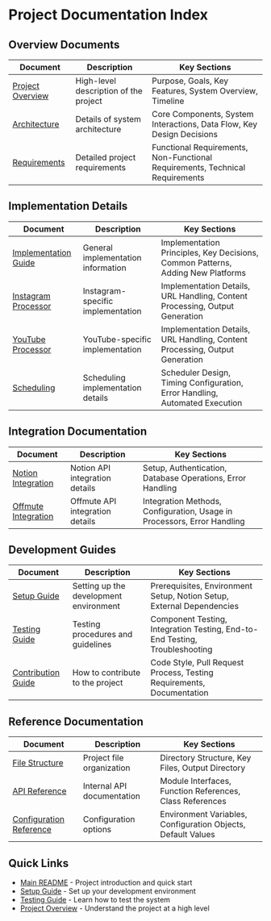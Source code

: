 # Project Documentation Index

## Overview Documents

| Document | Description | Key Sections |
|----------|-------------|--------------|
| [Project Overview](./project_overview.md) | High-level description of the project | Purpose, Goals, Key Features, System Overview, Timeline |
| [Architecture](./architecture.md) | Details of system architecture | Core Components, System Interactions, Data Flow, Key Design Decisions |
| [Requirements](./requirements.md) | Detailed project requirements | Functional Requirements, Non-Functional Requirements, Technical Requirements |

## Implementation Details

| Document | Description | Key Sections |
|----------|-------------|--------------|
| [Implementation Guide](../implementation/implementation_guide.md) | General implementation information | Implementation Principles, Key Decisions, Common Patterns, Adding New Platforms |
| [Instagram Processor](../implementation/instagram_processor.md) | Instagram-specific implementation | Implementation Details, URL Handling, Content Processing, Output Generation |
| [YouTube Processor](../implementation/youtube_processor.md) | YouTube-specific implementation | Implementation Details, URL Handling, Content Processing, Output Generation |
| [Scheduling](../implementation/scheduling.md) | Scheduling implementation details | Scheduler Design, Timing Configuration, Error Handling, Automated Execution |

## Integration Documentation

| Document | Description | Key Sections |
|----------|-------------|--------------|
| [Notion Integration](../integrations/notion_integration.md) | Notion API integration details | Setup, Authentication, Database Operations, Error Handling |
| [Offmute Integration](../integrations/offmute_integration.md) | Offmute API integration details | Integration Methods, Configuration, Usage in Processors, Error Handling |

## Development Guides

| Document | Description | Key Sections |
|----------|-------------|--------------|
| [Setup Guide](../development/setup_guide.md) | Setting up the development environment | Prerequisites, Environment Setup, Notion Setup, External Dependencies |
| [Testing Guide](../development/testing_guide.md) | Testing procedures and guidelines | Component Testing, Integration Testing, End-to-End Testing, Troubleshooting |
| [Contribution Guide](../development/contribution_guide.md) | How to contribute to the project | Code Style, Pull Request Process, Testing Requirements, Documentation |

## Reference Documentation

| Document | Description | Key Sections |
|----------|-------------|--------------|
| [File Structure](../reference/file_structure.md) | Project file organization | Directory Structure, Key Files, Output Directory |
| [API Reference](../reference/api_reference.md) | Internal API documentation | Module Interfaces, Function References, Class References |
| [Configuration Reference](../reference/configuration_reference.md) | Configuration options | Environment Variables, Configuration Objects, Default Values |

## Quick Links

- [Main README](../../README.md) - Project introduction and quick start
- [Setup Guide](../development/setup_guide.md) - Set up your development environment
- [Testing Guide](../development/testing_guide.md) - Learn how to test the system
- [Project Overview](./project_overview.md) - Understand the project at a high level 